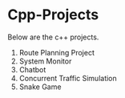 # Cpp-Projects

Below are the c++ projects.
  1.  Route Planning Project
  2.  System Monitor
  3.  Chatbot
  4.  Concurrent Traffic Simulation
  5.  Snake Game
